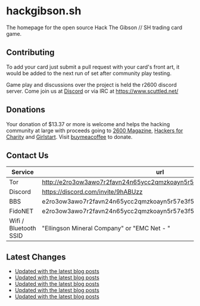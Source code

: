 # hackgibson.sh
The homepage for the open source Hack The Gibson // SH trading card game.


## Contributing

To add your card just submit a pull request with your card's front art, it would be added to the next run of set after community play testing.

Game play and discussions over the project is held the r2600 discord server. Come join us at [Discord](https://discord.com/invite/9hABUzz) or via IRC at https://www.scuttled.net/


## Donations

Your donation of $13.37 or more is welcome and helps the hacking community at large with proceeds going to [2600 Magazine](https://2600.com/), [Hackers for Charity](https://hackersforcharity.org) and [Girlstart](https://girlstart.org).  Visit [buymeacoffee](https://www.buymeacoffee.com/hackgibson.sh) to donate.


## Contact Us

Service | url
-|-
Tor | http://e2ro3ow3awo7r2favn24n65ycc2qmzkoayn5r57e3f56nvjwdcgg32ad.onion
Discord | https://discord.com/invite/9hABUzz
BBS | e2ro3ow3awo7r2favn24n65ycc2qmzkoayn5r57e3f56nvjwdcgg32ad.onion:23
FidoNET | e2ro3ow3awo7r2favn24n65ycc2qmzkoayn5r57e3f56nvjwdcgg32ad.onion:24554
Wifi / Bluetooth SSID | "Ellingson Mineral Company" or "EMC Net - <fidonet address>"

## Latest Changes
<!-- BLOG-POST-LIST:START -->
- [Updated with the latest blog posts](https://github.com/DFW2600/hackgibson.sh/commit/2f90a4cf99c9077e48a1fe6826316cec8007e357)
- [Updated with the latest blog posts](https://github.com/DFW2600/hackgibson.sh/commit/3ce03e2d1bc7632522c24a63c3cd99e2aab947af)
- [Updated with the latest blog posts](https://github.com/DFW2600/hackgibson.sh/commit/54fecec62900df49367d600eb7cad38c4295cdcc)
- [Updated with the latest blog posts](https://github.com/DFW2600/hackgibson.sh/commit/c5cf8a20a76a5e1f04a619f05868c442d4d13f2e)
- [Updated with the latest blog posts](https://github.com/DFW2600/hackgibson.sh/commit/7d8301722425635b5674a91c3e3c0a2f3284c0f5)
<!-- BLOG-POST-LIST:END -->
